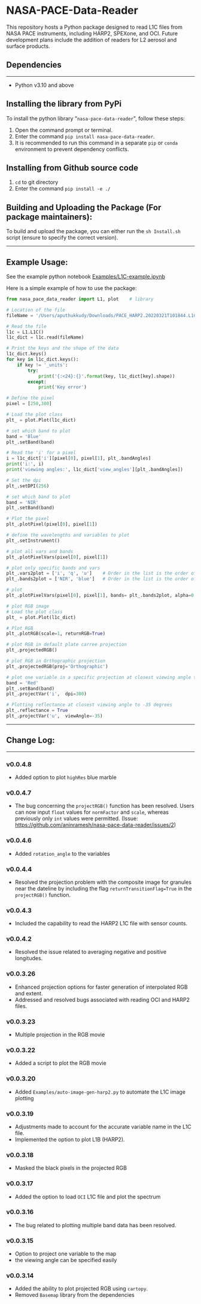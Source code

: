 # NASA-PACE-Data-Reader

This repository hosts a Python package designed to read L1C files from NASA PACE instruments, including HARP2, SPEXone, and OCI. Future development plans include the addition of readers for L2 aerosol and surface products.

## Dependencies
---
- Python v3.10 and above

## Installing the library from PyPi

To install the python library "`nasa-pace-data-reader`", follow these steps:

1. Open the command prompt or terminal.
2. Enter the command `pip install nasa-pace-data-reader`.
3. It is recommended to run this command in a separate `pip` or `conda` environment to prevent dependency conflicts.

## Installing from Github source code

1. `cd` to git directory
2. Enter the command `pip install -e ./`

## Building and Uploading the Package (For package maintainers):

To build and upload the package, you can either run the `sh Install.sh` script (ensure to specify the correct version).

---

## Example Usage:

See the example python notebook [Examples/L1C-example.ipynb](https://github.com/aninramesh/nasa-pace-data-reader/blob/main/Examples/L1C-example.ipynb)


Here is a simple example of how to use the package:

```Python
from nasa_pace_data_reader import L1, plot    # library

# Location of the file
fileName = '/Users/aputhukkudy/Downloads/PACE_HARP2.20220321T101844.L1C.5.2KM.V03.SIM2.1_.nc'

# Read the file
l1c = L1.L1C()
l1c_dict = l1c.read(fileName)

# Print the keys and the shape of the data
l1c_dict.keys()
for key in l1c_dict.keys():
    if key != '_units':
        try:
            print('{:<24}:{}'.format(key, l1c_dict[key].shape))
        except:
            print('Key error')

# Define the pixel
pixel = [250,300]

# Load the plot class
plt_ = plot.Plot(l1c_dict)

# set which band to plot
band = 'Blue'
plt_.setBand(band)

# Read the 'i' for a pixel
i = l1c_dict['i'][pixel[0], pixel[1], plt_.bandAngles]
print('i:', i)
print('viewing angles:', l1c_dict['view_angles'][plt_.bandAngles])

# Set the dpi
plt_.setDPI(256)

# set which band to plot
band = 'NIR'
plt_.setBand(band)

# Plot the pixel
plt_.plotPixel(pixel[0], pixel[1])

# define the wavelengths and variables to plot
plt_.setInstrument()

# plot all vars and bands
plt_.plotPixelVars(pixel[0], pixel[1])

# plot only specific bands and vars
plt_.vars2plot = ['i', 'q', 'u']    # Order in the list is the order of plotting
plt_.bands2plot = ['NIR', 'blue']   # Order in the list is the order of plotting

# plot 
plt_.plotPixelVars(pixel[0], pixel[1], bands= plt_.bands2plot, alpha=0.5, linewidth=0.5) # you can pass any other arguments to the plot function

# plot RGB image
# Load the plot class
plt_ = plot.Plot(l1c_dict)

# Plot RGB
plt_.plotRGB(scale=1, returnRGB=True)

# plot RGB in default plate carree projection
plt_.projectedRGB()

# plot RGB in Orthographic projection
plt_.projectedRGB(proj='Orthographic')

# plot one variable in a specific projection at closest viewing angle to nadir
band = 'Red'
plt_.setBand(band)
plt_.projectVar('i',  dpi=300)

# Plotting reflectance at closest viewing angle to -35 degrees
plt_.reflectance = True
plt_.projectVar('u',  viewAngle=-35)

```
---

## Change Log:
---

### v0.0.4.8
- Added option to plot `highRes` blue marble

### v0.0.4.7
- The bug concerning the `projectRGB()` function has been resolved. Users can now input `float` values for `normFactor` and `scale`, whereas previously only `int` values were permitted. (Issue: https://github.com/aninramesh/nasa-pace-data-reader/issues/2)

### v0.0.4.6
- Added `rotation_angle` to the variables

### v0.0.4.4
- Resolved the projection problem with the composite image for granules near the dateline by including the flag `returnTransitionFlag=True` in the `projectRGB()` function.

### v0.0.4.3
- Included the capability to read the HARP2 L1C file with sensor counts.

### v0.0.4.2
- Resolved the issue related to averaging negative and positive longitudes.

### v0.0.3.26
- Enhanced projection options for faster generation of interpolated RGB and extent.
- Addressed and resolved bugs associated with reading OCI and HARP2 files.

### v0.0.3.23
- Multiple projection in the RGB movie

### v0.0.3.22
- Added a script to plot the RGB movie

### v0.0.3.20
- Added `Examples/auto-image-gen-harp2.py` to automate the L1C image plotting

### v0.0.3.19
- Adjustments made to account for the accurate variable name in the L1C file.
- Implemented the option to plot L1B (HARP2).

### v0.0.3.18
- Masked the black pixels in the projected RGB

### v0.0.3.17
- Added the option to load `OCI` L1C file and plot the spectrum

### v0.0.3.16
- The bug related to plotting multiple band data has been resolved.

### v0.0.3.15
- Option to project one variable to the map
- the viewing angle can be specified easily

### v0.0.3.14

- Added the ability to plot projected RGB using `cartopy`.
- Removed `Basemap` library from the dependencies


